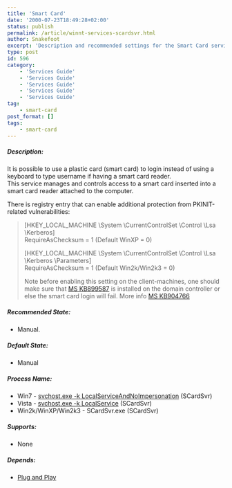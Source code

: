 ```yaml
---
title: 'Smart Card'
date: '2000-07-23T18:49:28+02:00'
status: publish
permalink: /article/winnt-services-scardsvr.html
author: Snakefoot
excerpt: 'Description and recommended settings for the Smart Card service.'
type: post
id: 596
category:
    - 'Services Guide'
    - 'Services Guide'
    - 'Services Guide'
    - 'Services Guide'
    - 'Services Guide'
tag:
    - smart-card
post_format: []
tags:
    - smart-card
---
```

##### Description:

 It is possible to use a plastic card (smart card) to login instead of using a keyboard to type username if having a smart card reader.  
 This service manages and controls access to a smart card inserted into a smart card reader attached to the computer.  
  
 There is registry entry that can enable additional protection from PKINIT-related vulnerabilities:
> \[HKEY\_LOCAL\_MACHINE \\System \\CurrentControlSet \\Control \\Lsa \\Kerberos\]  
>  RequireAsChecksum = 1 (Default WinXP = 0)  
>   
> \[HKEY\_LOCAL\_MACHINE \\System \\CurrentControlSet \\Control \\Lsa \\Kerberos \\Parameters\]  
>  RequireAsChecksum = 1 (Default Win2k/Win2k3 = 0)  
>   
>  Note before enabling this setting on the client-machines, one should make sure that [MS KB899587](http://support.microsoft.com/kb/899587 "MS05-042: Vulnerabilities in Kerberos could allow denial of service, information disclosure, and spoofing [Q899587]") is installed on the domain controller or else the smart card login will fail. More info [MS KB904766](http://support.microsoft.com/kb/904766 "How to modify the RequireAsChecksum registry entry after you install security update 899587 [Q904766]")

##### Recommended State:

- Manual.

##### Default State:

- Manual

##### Process Name:

- Win7 - [svchost.exe -k LocalServiceAndNoImpersonation](/article/winnt-services-wrapper.html) (SCardSvr)
- Vista - [svchost.exe -k LocalService](/article/winnt-services-wrapper.html) (SCardSvr)
- Win2k/WinXP/Win2k3 - SCardSvr.exe (SCardSvr)

##### Supports:

- None

##### Depends:

- [Plug and Play](/article/winnt-services-plugplay.html)